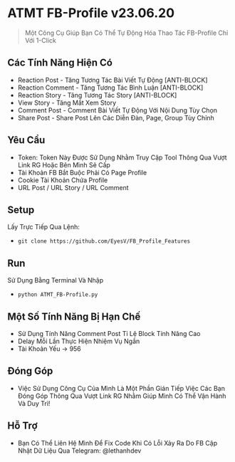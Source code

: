 # ATMT FB-Profile v23.06.20

> Một Công Cụ Giúp Bạn Có Thể Tự Động Hóa Thao Tác FB-Profile Chỉ Với 1-Click
## Các Tính Năng Hiện Có
- Reaction Post - Tăng Tương Tác Bài Viết Tự Động [ANTI-BLOCK]
- Reaction Comment - Tăng Tương Tác Bình Luận [ANTI-BLOCK]
- Reaction Story - Tăng Tương Tác Story [ANTI-BLOCK]
- View Story - Tăng Mắt Xem Story
- Comment Post - Comment Bài Viết Tự Động Với Nội Dung Tùy Chọn
- Share Post - Share Post Lên Các Diễn Đàn, Page, Group Tùy Chỉnh
## Yêu Cầu
- Token: Token Này Được Sử Dụng Nhằm Truy Cập Tool Thông Qua Vượt Link RG Hoặc Bên Mình Sẽ Cấp
- Tài Khoản FB Bắt Buộc Phải Có Page Profile
- Cookie Tài Khoản Chứa Profile
- URL Post / URL Story / URL Comment
## Setup
Lấy Trực Tiếp Qua Lệnh:
- `git clone https://github.com/EyesV/FB_Profile_Features` 
## Run
Sử Dụng Bằng Terminal Và Nhập
- `python ATMT_FB-Profile.py`
## Một Số Tính Năng Bị Hạn Chế 
- Sử Dụng Tính Năng Comment Post Tỉ Lệ Block Tính Năng Cao
- Delay Mỗi Lần Thực Hiện Nhiệm Vụ Ngắn
- Tài Khoản Yếu -> 956
## Đóng Góp
- Việc Sử Dụng Công Cụ Của Mình Là Một Phần Gián Tiếp Việc Các Bạn Đóng Góp Thông Qua Vượt Link RG Nhằm Giúp Mình Có Thể Vận Hành Và Duy Trì!
## Hỗ Trợ
- Bạn Có Thể Liên Hệ Mình Để Fix Code Khi Có Lỗi Xảy Ra Do FB Cập Nhật Dữ Liệu Qua Telegram: @lethanhdev
